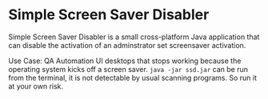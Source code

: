 # Simple Screen Saver Disabler
Simple Screen Saver Disabler is a small cross-platform Java application that can disable the activation of an adminstrator set screensaver activation.

Use Case: QA Automation UI desktops that stops working because the operating system kicks off a screen saver. 
`java -jar ssd.jar` can be run from the terminal, it is not detectable by usual scanning programs. So run it at your own risk.

